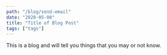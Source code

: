 ```yaml
---
path: "/blog/send-email"
date: "2020-05-08"
title: "Title of Blog Post"
tags: ["tags"]
---
```


This is a blog and will tell you things that you may or not know.